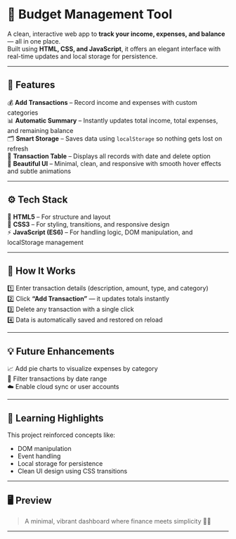 # 💸 Budget Management Tool  

A clean, interactive web app to **track your income, expenses, and balance** — all in one place.  
Built using **HTML, CSS, and JavaScript**, it offers an elegant interface with real-time updates and local storage for persistence.  

---

## 🌟 Features  

💰 **Add Transactions** – Record income and expenses with custom categories  
📊 **Automatic Summary** – Instantly updates total income, total expenses, and remaining balance  
🗂️ **Smart Storage** – Saves data using `localStorage` so nothing gets lost on refresh  
🧾 **Transaction Table** – Displays all records with date and delete option  
🎨 **Beautiful UI** – Minimal, clean, and responsive with smooth hover effects and subtle animations  

---

## ⚙️ Tech Stack  

🧱 **HTML5** – For structure and layout  
🎨 **CSS3** – For styling, transitions, and responsive design  
⚡ **JavaScript (ES6)** – For handling logic, DOM manipulation, and localStorage management  

---

## 🚀 How It Works  

1️⃣ Enter transaction details (description, amount, type, and category)  
2️⃣ Click **“Add Transaction”** — it updates totals instantly  
3️⃣ Delete any transaction with a single click  
4️⃣ Data is automatically saved and restored on reload  

---

## 💡 Future Enhancements  

📈 Add pie charts to visualize expenses by category  
📅 Filter transactions by date range  
☁️ Enable cloud sync or user accounts  

---

## 🧠 Learning Highlights  

This project reinforced concepts like:  
- DOM manipulation  
- Event handling  
- Local storage for persistence  
- Clean UI design using CSS transitions  

---

## 🖥️ Preview  

> A minimal, vibrant dashboard where finance meets simplicity 💼✨  

---

